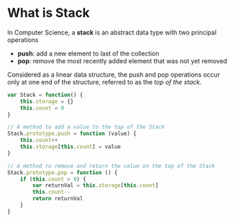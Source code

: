 # What is Stack

In Computer Science, a **stack** is an abstract data type with two principal operations

- **push**: add a new element to last of the collection
- **pop**: remove the most recently added element that was not yet removed

Considered as a linear data structure, the push and pop operations occur only at one end of the structure, referred to as the *top of the stack*.



```javascript
var Stack = function() {
    this.storage = {}
    this.count = 0
}

// A method to add a value to the top of the Stack
Stack.prototype.push = function (value) {
    this.count++
    this.storage[this.count] = value
}

// A method ro remove and return the value on the top of the Stack 
Stack.prototype.pop = function () {
    if (this.count > 0) {
        var returnVal = this.storage[this.count]
        this.count--
        return returnVal
    }
}
```

